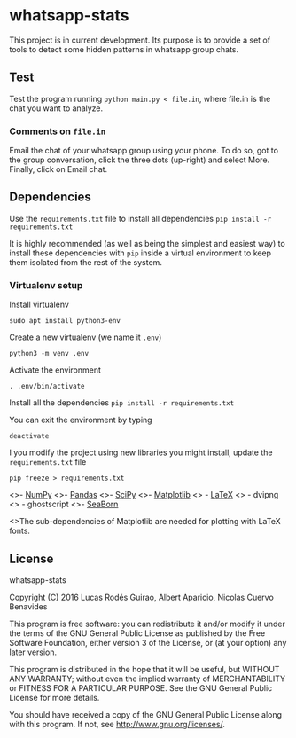 # whatsapp-stats

This project is in current development. Its purpose is to provide a set of
tools to detect some hidden patterns in whatsapp group chats.

## Test

Test the program running `python main.py < file.in`, where file.in is the chat
you want to analyze.

### Comments on `file.in`

Email the chat of your whatsapp group using your phone. To do so, got to the
group conversation, click the three dots (up-right) and select More. Finally,
click on Email chat.

## Dependencies

Use the `requirements.txt` file to install all dependencies
`pip install -r requirements.txt`

It is highly recommended (as well as being the simplest and easiest way) to install these dependencies with `pip` inside a virtual environment to keep
them isolated from the rest of the system.

### Virtualenv setup

Install virtualenv

`sudo apt install python3-env`

Create a new virtualenv (we name it `.env`)

`python3 -m venv .env`

Activate the environment

`. .env/bin/activate`

Install all the dependencies
`pip install -r requirements.txt`

You can exit the environment by typing

`deactivate`

I you modify the project using new libraries you might install, update the `requirements.txt` file

`pip freeze > requirements.txt`

<>- [NumPy](https://github.com/numpy/numpy)
<>- [Pandas](https://github.com/pandas-dev/pandas)
<>- [SciPy](http://www.scipy.org/install.html)
<>- [Matplotlib](http://matplotlib.org/users/installing.html)
<>    - [LaTeX](http://www.tug.org/)
<>    - dvipng
<>    - ghostscript
<>- [SeaBorn](http://seaborn.pydata.org/installing.html#installing)

<>The sub-dependencies of Matplotlib are needed for plotting with LaTeX fonts.



## License

whatsapp-stats

Copyright (C) 2016  Lucas Rodés Guirao, Albert Aparicio, Nicolas Cuervo Benavides

This program is free software: you can redistribute it and/or modify
it under the terms of the GNU General Public License as published by
the Free Software Foundation, either version 3 of the License, or
(at your option) any later version.

This program is distributed in the hope that it will be useful,
but WITHOUT ANY WARRANTY; without even the implied warranty of
MERCHANTABILITY or FITNESS FOR A PARTICULAR PURPOSE.  See the
GNU General Public License for more details.

You should have received a copy of the GNU General Public License
along with this program.  If not, see <http://www.gnu.org/licenses/>.
